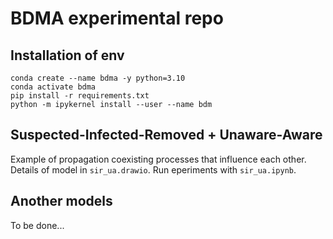 # BDMA experimental repo

## Installation of env
```
conda create --name bdma -y python=3.10
conda activate bdma
pip install -r requirements.txt
python -m ipykernel install --user --name bdm
```

## Suspected-Infected-Removed + Unaware-Aware
Example of propagation coexisting processes that influence each other. Details
of model in `sir_ua.drawio`. Run eperiments with `sir_ua.ipynb`.

## Another models
To be done...
